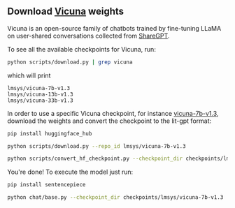 ## Download [Vicuna](https://lmsys.org/blog/2023-03-30-vicuna/) weights

Vicuna is an open-source family of chatbots trained by fine-tuning LLaMA on user-shared conversations collected from [ShareGPT](https://sharegpt.com).

To see all the available checkpoints for Vicuna, run:

```bash
python scripts/download.py | grep vicuna
```

which will print

```text
lmsys/vicuna-7b-v1.3
lmsys/vicuna-13b-v1.3
lmsys/vicuna-33b-v1.3
```

In order to use a specific Vicuna checkpoint, for instance [vicuna-7b-v1.3](https://huggingface.co/lmsys/vicuna-7b-v1.3), download the weights and convert the checkpoint to the lit-gpt format:

```bash
pip install huggingface_hub

python scripts/download.py --repo_id lmsys/vicuna-7b-v1.3

python scripts/convert_hf_checkpoint.py --checkpoint_dir checkpoints/lmsys/vicuna-7b-v1.3
```

You're done! To execute the model just run:

```bash
pip install sentencepiece

python chat/base.py --checkpoint_dir checkpoints/lmsys/vicuna-7b-v1.3
```
